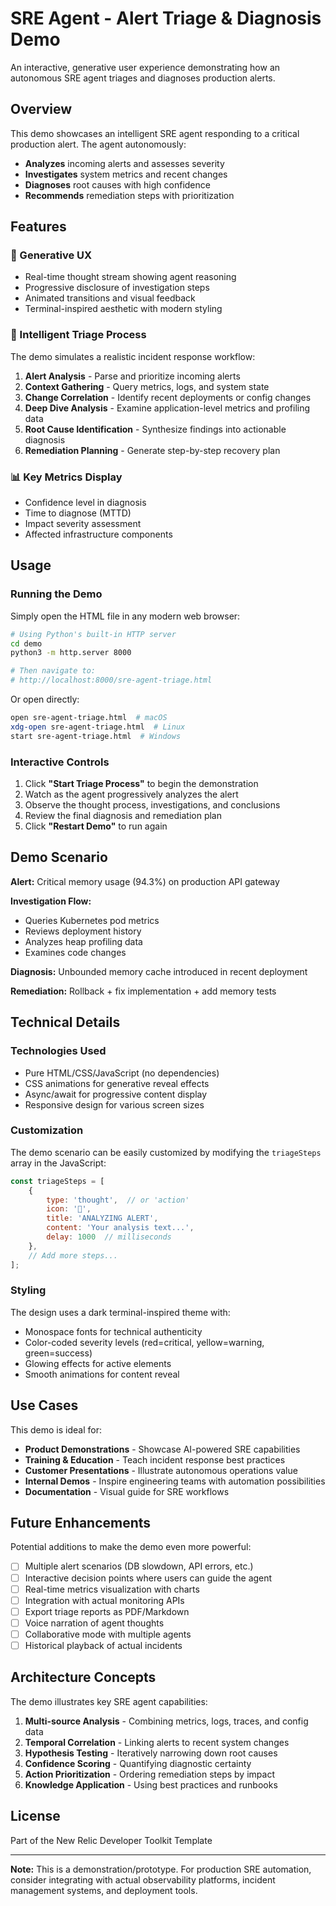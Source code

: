 # SRE Agent - Alert Triage & Diagnosis Demo

An interactive, generative user experience demonstrating how an autonomous SRE agent triages and diagnoses production alerts.

## Overview

This demo showcases an intelligent SRE agent responding to a critical production alert. The agent autonomously:

- **Analyzes** incoming alerts and assesses severity
- **Investigates** system metrics and recent changes
- **Diagnoses** root causes with high confidence
- **Recommends** remediation steps with prioritization

## Features

### 🎨 Generative UX
- Real-time thought stream showing agent reasoning
- Progressive disclosure of investigation steps
- Animated transitions and visual feedback
- Terminal-inspired aesthetic with modern styling

### 🤖 Intelligent Triage Process
The demo simulates a realistic incident response workflow:

1. **Alert Analysis** - Parse and prioritize incoming alerts
2. **Context Gathering** - Query metrics, logs, and system state
3. **Change Correlation** - Identify recent deployments or config changes
4. **Deep Dive Analysis** - Examine application-level metrics and profiling data
5. **Root Cause Identification** - Synthesize findings into actionable diagnosis
6. **Remediation Planning** - Generate step-by-step recovery plan

### 📊 Key Metrics Display
- Confidence level in diagnosis
- Time to diagnose (MTTD)
- Impact severity assessment
- Affected infrastructure components

## Usage

### Running the Demo

Simply open the HTML file in any modern web browser:

```bash
# Using Python's built-in HTTP server
cd demo
python3 -m http.server 8000

# Then navigate to:
# http://localhost:8000/sre-agent-triage.html
```

Or open directly:
```bash
open sre-agent-triage.html  # macOS
xdg-open sre-agent-triage.html  # Linux
start sre-agent-triage.html  # Windows
```

### Interactive Controls

1. Click **"Start Triage Process"** to begin the demonstration
2. Watch as the agent progressively analyzes the alert
3. Observe the thought process, investigations, and conclusions
4. Review the final diagnosis and remediation plan
5. Click **"Restart Demo"** to run again

## Demo Scenario

**Alert:** Critical memory usage (94.3%) on production API gateway

**Investigation Flow:**
- Queries Kubernetes pod metrics
- Reviews deployment history
- Analyzes heap profiling data
- Examines code changes

**Diagnosis:** Unbounded memory cache introduced in recent deployment

**Remediation:** Rollback + fix implementation + add memory tests

## Technical Details

### Technologies Used
- Pure HTML/CSS/JavaScript (no dependencies)
- CSS animations for generative reveal effects
- Async/await for progressive content display
- Responsive design for various screen sizes

### Customization

The demo scenario can be easily customized by modifying the `triageSteps` array in the JavaScript:

```javascript
const triageSteps = [
    {
        type: 'thought',  // or 'action'
        icon: '💭',
        title: 'ANALYZING ALERT',
        content: 'Your analysis text...',
        delay: 1000  // milliseconds
    },
    // Add more steps...
];
```

### Styling

The design uses a dark terminal-inspired theme with:
- Monospace fonts for technical authenticity
- Color-coded severity levels (red=critical, yellow=warning, green=success)
- Glowing effects for active elements
- Smooth animations for content reveal

## Use Cases

This demo is ideal for:

- **Product Demonstrations** - Showcase AI-powered SRE capabilities
- **Training & Education** - Teach incident response best practices
- **Customer Presentations** - Illustrate autonomous operations value
- **Internal Demos** - Inspire engineering teams with automation possibilities
- **Documentation** - Visual guide for SRE workflows

## Future Enhancements

Potential additions to make the demo even more powerful:

- [ ] Multiple alert scenarios (DB slowdown, API errors, etc.)
- [ ] Interactive decision points where users can guide the agent
- [ ] Real-time metrics visualization with charts
- [ ] Integration with actual monitoring APIs
- [ ] Export triage reports as PDF/Markdown
- [ ] Voice narration of agent thoughts
- [ ] Collaborative mode with multiple agents
- [ ] Historical playback of actual incidents

## Architecture Concepts

The demo illustrates key SRE agent capabilities:

1. **Multi-source Analysis** - Combining metrics, logs, traces, and config data
2. **Temporal Correlation** - Linking alerts to recent system changes
3. **Hypothesis Testing** - Iteratively narrowing down root causes
4. **Confidence Scoring** - Quantifying diagnostic certainty
5. **Action Prioritization** - Ordering remediation steps by impact
6. **Knowledge Application** - Using best practices and runbooks

## License

Part of the New Relic Developer Toolkit Template

---

**Note:** This is a demonstration/prototype. For production SRE automation, consider integrating with actual observability platforms, incident management systems, and deployment tools.
